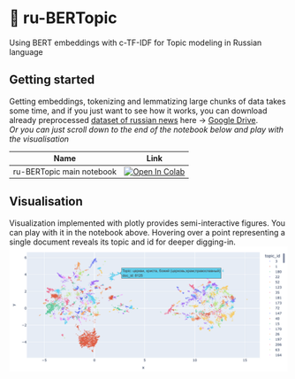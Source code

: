 # 🔖 ru-BERTopic
Using BERT embeddings with c-TF-IDF for Topic modeling in Russian language

## Getting started
Getting embeddings, tokenizing and lemmatizing large chunks of data takes some time, and if you just want to see how it works, you can download already preprocessed [dataset of russian news](https://www.kaggle.com/datasets/vfomenko/russian-news-2020) here -> [Google Drive](https://drive.google.com/drive/folders/1S5QGiTMdIQUvtX_4bN359wzmqtx6IxHj?usp=sharing). <br> _Or you can just scroll down to the end of the notebook below and play with the visualisation_

| Name  | Link  |
|---|---|
| ru-BERTopic main notebook | [![Open In Colab](https://colab.research.google.com/assets/colab-badge.svg)](https://colab.research.google.com/drive/1ATzg34lcWP6qRxxB96XR5u8FTiMC8nb_?usp=sharing)  |

## Visualisation
Visualization implemented with plotly provides semi-interactive figures. You can play with it in the notebook above. Hovering over a point representing a single document reveals its topic and id for deeper digging-in.
<img src="images/figure.png" align="center"/>
